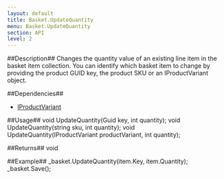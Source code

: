 ```yaml
---
layout: default
title: Basket.UpdateQuantity
menu: Basket.UpdateQuantity
section: API
level: 2
---
```

##Description##
Changes the quantity value of an existing line item in the basket item collection.  You can identify which basket item to change by providing the product GUID key, the product SKU or an IProductVariant object.

##Dependencies##
- [IProductVariant](/api/interfaces/iproductvariant/)

##Usage##
    void UpdateQuantity(Guid key, int quantity);
    void UpdateQuantity(string sku, int quantity);
    void UpdateQuantity(IProductVariant productVariant, int quantity);

##Returns##
void

##Example##
    _basket.UpdateQuantity(item.Key, item.Quantity);
    _basket.Save();

 

